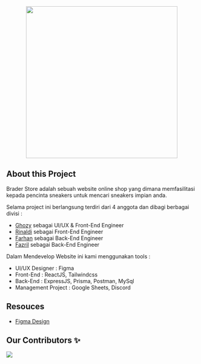 <div align="center">
   <img src="https://cdn.pixabay.com/photo/2024/03/31/05/44/05-44-53-541_1280.jpg" width="400">
</div>
 
## About this Project

Brader Store adalah sebuah website online shop yang dimana memfasilitasi kepada pencinta sneakers untuk mencari sneakers impian anda.

<p>Selama project ini berlangsung terdiri dari 4 anggota dan dibagi berbagai divisi :</p>
<ul>
 <li><a href="https://github.com/monsterkronus">Ghozy</a> sebagai UI/UX & Front-End Engineer</li>
 <li><a href="https://github.com/rprasya">Rinaldi</a> sebagai Front-End Engineer</li>
 <li><a href="https://github.com/Lyraeth">Farhan</a> sebagai Back-End Engineer</li>
 <li><a href="https://github.com/fazrilarief">Fazril</a> sebagai Back-End Engineer</li>
</ul>

Dalam Mendevelop Website ini kami menggunakan tools :
<ul>
 <li>UI/UX Designer : Figma</li>
 <li>Front-End : ReactJS, Tailwindcss</li>
 <li>Back-End : ExpressJS, Prisma, Postman, MySql</li>
 <li>Management Project : Google Sheets, Discord</li>
</ul>

## Resouces
<ul>
   <li><a href="https://www.figma.com/files/project/216250499/Team-project?fuid=875519465711945336" target="_blank">Figma Design</a></li>
</ul>

## Our Contributors ✨
<a href="https://github.com/Lyraeth/BE-Br4der-Sneakers/graphs/contributors">
  <img src="https://contrib.rocks/image?repo=Lyraeth/BE-Br4der-Sneakers" />
</a>

